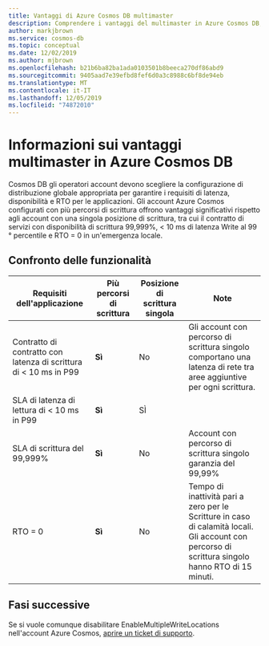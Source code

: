 ```yaml
---
title: Vantaggi di Azure Cosmos DB multimaster
description: Comprendere i vantaggi del multimaster in Azure Cosmos DB, il confronto dei requisiti di latenza e contratto di servizio in percorsi di scrittura singoli e multipli.
author: markjbrown
ms.service: cosmos-db
ms.topic: conceptual
ms.date: 12/02/2019
ms.author: mjbrown
ms.openlocfilehash: b21b6ba82ba1ada0103501b8beeca270df86abd9
ms.sourcegitcommit: 9405aad7e39efbd8fef6d0a3c8988c6bf8de94eb
ms.translationtype: MT
ms.contentlocale: it-IT
ms.lasthandoff: 12/05/2019
ms.locfileid: "74872010"
---
```

# <a name="understand-multi-master-benefits-in-azure-cosmos-db"></a>Informazioni sui vantaggi multimaster in Azure Cosmos DB

Cosmos DB gli operatori account devono scegliere la configurazione di distribuzione globale appropriata per garantire i requisiti di latenza, disponibilità e RTO per le applicazioni. Gli account Azure Cosmos configurati con più percorsi di scrittura offrono vantaggi significativi rispetto agli account con una singola posizione di scrittura, tra cui il contratto di servizi con disponibilità di scrittura 99,999%, < 10 ms di latenza Write al 99 ° percentile e RTO = 0 in un'emergenza locale.

## <a name="comparison-of-features"></a>Confronto delle funzionalità

|Requisiti dell'applicazione|Più percorsi di scrittura|Posizione di scrittura singola|Note|
|---|---|---|---|
|Contratto di contratto con latenza di scrittura di < 10 ms in P99|**Sì**|No|Gli account con percorso di scrittura singolo comportano una latenza di rete tra aree aggiuntive per ogni scrittura.|
|SLA di latenza di lettura di < 10 ms in P99|**Sì**|SÌ| |
|SLA di scrittura del 99,999%|**Sì**|No|Account con percorso di scrittura singolo garanzia del 99,99%|
|RTO = 0|**Sì**|No|Tempo di inattività pari a zero per le Scritture in caso di calamità locali. Gli account con percorso di scrittura singolo hanno RTO di 15 minuti.|

## <a name="next-steps"></a>Fasi successive

Se si vuole comunque disabilitare EnableMultipleWriteLocations nell'account Azure Cosmos, [aprire un ticket di supporto](https://azure.microsoft.com/support/create-ticket/).
